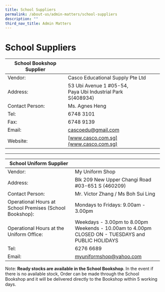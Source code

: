 ```yaml
---
title: School Suppliers
permalink: /about-us/admin-matters/school-suppliers
description: ""
third_nav_title: Admin Matters
---
```

# **School Suppliers**

| School Bookshop Supplier 	|  	|
|---	|---	|
| Vendor: 	| Casco Educational Supply Pte Ltd 	|
| Address: 	| 53 Ubi Avenue 1 #05-54, <br>Paya Ubi Industrial Park<br>S(408934) 	|
| Contact Person: 	| Ms. Agnes Heng 	|
| Tel: 	| 6748 3101 	|
| Fax: 	| 6748 9139 	|
| Email: 	| [cascoedu@gmail.com](mailto:cascoedu@gmail.com) 	|
| Website: 	| [www.casco.com.sg](www.casco.com.sg) 	|

* * *

| School Uniform Supplier 	|  	|
|---	|---	|
| Vendor: 	| My Uniform Shop 	|
| Address: 	| Blk 209 New Upper Changi Road<br>#03-651 S (460209) 	|
| Contact Person: 	| Mr. Victor Zhang / Ms Boh Sui Ling 	|
| Operational Hours at School Premises (School Bookshop): 	| Mondays to Fridays: 9.00am - 3.00pm 	|
| Operational Hours at the Uniform Office: 	| Weekdays - 3.00pm to 8.00pm<br>Weekends - 10.00am to 4.00pm<br>CLOSED ON - TUESDAYS and PUBLIC HOLIDAYS 	|
| Tel: 	| 6276 6689 	|
| Email: 	| [myuniformshop@yahoo.com](mailto:myuniformshop@yahoo.com) 	|

Note: **Ready stocks are available in the School Bookshop**. In the event if there is no available stock, Order can be made through the School Bookshop and it will be delivered directly to the Bookshop within 5 working days.